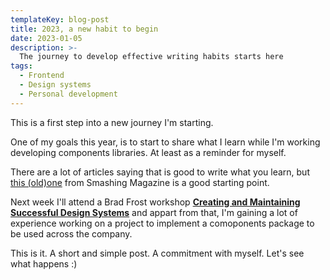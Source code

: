 ```yaml
---
templateKey: blog-post
title: 2023, a new habit to begin
date: 2023-01-05
description: >-
  The journey to develop effective writing habits starts here
tags:
  - Frontend
  - Design systems
  - Personal development
---
```



This is a first step into a new journey I'm starting.

One of my goals this year, is to start to share what I learn while I'm working developing components libraries. At least as a reminder for myself.

There are a lot of articles saying that is good to write what you learn, but [this (old)one](https://www.smashingmagazine.com/2012/03/publish-what-you-learn/) from Smashing Magazine is a good starting point.

Next week I'll attend a Brad Frost workshop [**Creating and Maintaining Successful Design Systems**](https://smashingconf.com/online-workshops/workshops/design-systems-brad-frost/) and appart from that, I'm gaining a lot of experience working on a project to implement a comoponents package to be used across the company.

This is it. A short and simple post. A commitment with myself. Let's see what happens :)